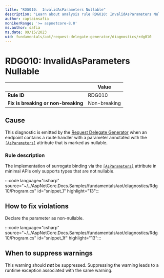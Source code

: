 ```yaml
---
title: "RDG010:  InvalidAsParameters Nullable"
description: "Learn about analysis rule RDG010: InvalidAsParameters Nullable"
author: captainsafia
monikerRange: '>= aspnetcore-8.0'
ms.author: safia
ms.date: 09/15/2023
uid: fundamentals/aot/request-delegate-generator/diagnostics/rdg010
---
```

# RDG010: InvalidAsParameters Nullable

<!-- UPDATE 9.0 Activate after release and INCLUDE is updated

[!INCLUDE[](~/includes/not-latest-version.md)]

-->

| | Value |
|-|-|
| **Rule ID** |RDG010|
| **Fix is breaking or non-breaking** |Non-breaking|

## Cause

This diagnostic is emitted by the [Request Delegate Generator](/aspnet/core/fundamentals/aot/request-delegate-generator/rdg) when an endpoint contains a route handler with a parameter annotated with the [`[AsParameters]`](xref:Microsoft.AspNetCore.Http.AsParametersAttribute) attribute that is marked as nullable.


### Rule description

The implementation of surrogate binding via the [`[AsParameters]`](xref:Microsoft.AspNetCore.Http.AsParametersAttribute) attribute in minimal APIs only supports types that are not nullable. 

:::code language="csharp" source="~/../AspNetCore.Docs.Samples/fundamentals/aot/diagnostics/Rdg10/Program.cs" id="snippet_1" highlight="13":::

## How to fix violations

Declare the parameter as non-nullable.

:::code language="csharp" source="~/../AspNetCore.Docs.Samples/fundamentals/aot/diagnostics/Rdg10/Program.cs" id="snippet_1f" highlight="13":::

## When to suppress warnings

This warning should ***not*** be suppressed. Suppressing the warning leads to a runtime exception associated with the same warning.

